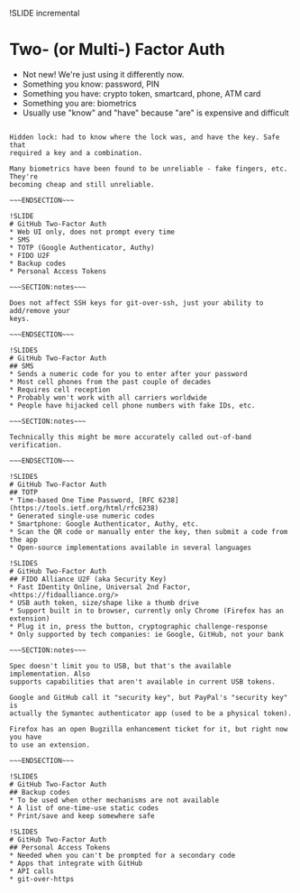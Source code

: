 !SLIDE incremental
# Two- (or Multi-) Factor Auth
* Not new! We're just using it differently now.
* Something you know: password, PIN
* Something you have: crypto token, smartcard, phone, ATM card
* Something you are: biometrics
* Usually use "know" and "have" because "are" is expensive and difficult

~~~SECTION:notes~~~

Hidden lock: had to know where the lock was, and have the key. Safe that
required a key and a combination.

Many biometrics have been found to be unreliable - fake fingers, etc. They're
becoming cheap and still unreliable.

~~~ENDSECTION~~~

!SLIDE
# GitHub Two-Factor Auth
* Web UI only, does not prompt every time
* SMS
* TOTP (Google Authenticator, Authy)
* FIDO U2F
* Backup codes
* Personal Access Tokens

~~~SECTION:notes~~~

Does not affect SSH keys for git-over-ssh, just your ability to add/remove your
keys.

~~~ENDSECTION~~~

!SLIDES
# GitHub Two-Factor Auth
## SMS
* Sends a numeric code for you to enter after your password
* Most cell phones from the past couple of decades
* Requires cell reception
* Probably won't work with all carriers worldwide
* People have hijacked cell phone numbers with fake IDs, etc.

~~~SECTION:notes~~~

Technically this might be more accurately called out-of-band verification.

~~~ENDSECTION~~~

!SLIDES
# GitHub Two-Factor Auth
## TOTP
* Time-based One Time Password, [RFC 6238](https://tools.ietf.org/html/rfc6238)
* Generated single-use numeric codes
* Smartphone: Google Authenticator, Authy, etc.
* Scan the QR code or manually enter the key, then submit a code from the app
* Open-source implementations available in several languages

!SLIDES
# GitHub Two-Factor Auth
## FIDO Alliance U2F (aka Security Key)
* Fast IDentity Online, Universal 2nd Factor, <https://fidoalliance.org/>
* USB auth token, size/shape like a thumb drive
* Support built in to browser, currently only Chrome (Firefox has an extension)
* Plug it in, press the button, cryptographic challenge-response
* Only supported by tech companies: ie Google, GitHub, not your bank

~~~SECTION:notes~~~

Spec doesn't limit you to USB, but that's the available implementation. Also
supports capabilities that aren't available in current USB tokens.

Google and GitHub call it "security key", but PayPal's "security key" is
actually the Symantec authenticator app (used to be a physical token).

Firefox has an open Bugzilla enhancement ticket for it, but right now you have
to use an extension.

~~~ENDSECTION~~~

!SLIDES
# GitHub Two-Factor Auth
## Backup codes
* To be used when other mechanisms are not available
* A list of one-time-use static codes
* Print/save and keep somewhere safe

!SLIDES
# GitHub Two-Factor Auth
## Personal Access Tokens
* Needed when you can't be prompted for a secondary code
* Apps that integrate with GitHub
* API calls
* git-over-https

